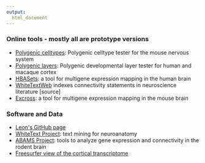 ```yaml
---
output:
  html_document
---
```


### Online tools - mostly all are prototype versions
* [Polygenic celltypes](https://brain.shinyapps.io/polygenic_celltypes/): Polygenic celltype tester for the mouse nervous system
* [Polygenic layers](https://brain.shinyapps.io/polygenic_layers/): Polygenic developmental layer tester for human and macaque cortex
* [HBASets](https://hbaset.msl.ubc.ca/): a tool for multigene expression mapping in the human brain
* [WhiteTextWeb](https://whitetext.msl.ubc.ca/) indexes connectivity statements in neuroscience literature [source]
* [Excross](https://excross.msl.ubc.ca/): a tool for multigene expression mapping in the mouse brain

### Software and Data

* [Leon's GitHub page](https://github.com/leonfrench)
* [WhiteText Project](http://www.chibi.ubc.ca/WhiteText/): text mining for neuroanatomy
* [ABAMS Project](https://github.com/leonfrench/ABAMS/tree/master/BAMSandAllen): tools to analyze gene expression and connectivity in the rodent brain
* [Freesurfer view of the cortical transcriptome](http://figshare.com/articles/A_FreeSurfer_view_of_the_cortical_transcriptome_generated_from_the_Allen_Human_Brain_Atlas/1439749)